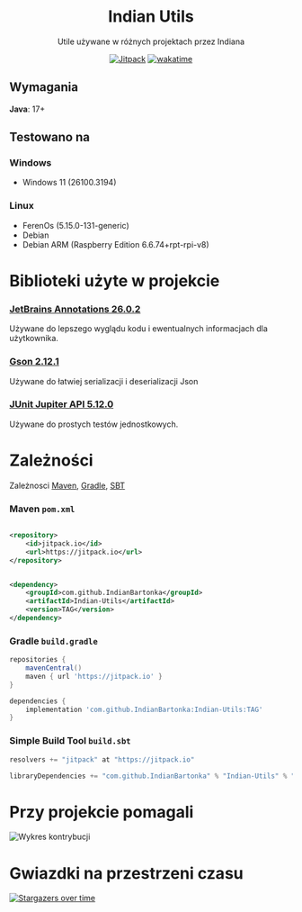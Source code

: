 <div align="center">

# Indian Utils

Utile używane w różnych projektach przez Indiana

[![Jitpack](https://jitpack.io/v/IndianBartonka/Indian-Utils.svg)](https://jitpack.io/#IndianBartonka/Indian-Utils)
[![wakatime](https://wakatime.com/badge/user/adf40340-ba3b-43af-87af-de3920ec0c1b/project/5e41acf1-0b55-470c-be02-5b2f68bbdee0.svg)](https://wakatime.com/badge/user/adf40340-ba3b-43af-87af-de3920ec0c1b/project/5e41acf1-0b55-470c-be02-5b2f68bbdee0)
</div>

## Wymagania

**Java**: 17+

## Testowano na

### Windows

* Windows 11 (26100.3194)

### Linux
* FerenOs (5.15.0-131-generic)
* Debian
* Debian ARM (Raspberry Edition 6.6.74+rpt-rpi-v8)

# Biblioteki użyte w projekcie

### [JetBrains Annotations 26.0.2](https://github.com/JetBrains/java-annotations)

Używane do lepszego wyglądu kodu i ewentualnych informacjach dla użytkownika.

### [Gson 2.12.1](https://github.com/google/gson)

Używane do łatwiej serializacji i deserializacji Json

### [JUnit Jupiter API 5.12.0](https://junit.org/junit5/)

Używane do prostych testów jednostkowych.

# Zależności

Zależnosci [Maven](#maven-pomxml), [Gradle](#gradle-buildgradle), [SBT](#simple-build-tool-buildsbt)

### Maven `pom.xml`

```xml

<repository>
    <id>jitpack.io</id>
    <url>https://jitpack.io</url>
</repository>
```

```xml

<dependency>
    <groupId>com.github.IndianBartonka</groupId>
    <artifactId>Indian-Utils</artifactId>
    <version>TAG</version>
</dependency>
```

### Gradle `build.gradle`

```groovy
repositories {
    mavenCentral()
    maven { url 'https://jitpack.io' }
}

dependencies {
    implementation 'com.github.IndianBartonka:Indian-Utils:TAG'
}
```

### Simple Build Tool `build.sbt`

```sbt
resolvers += "jitpack" at "https://jitpack.io"
```

```sbt
libraryDependencies += "com.github.IndianBartonka" % "Indian-Utils" % "TAG"    
```

# Przy projekcie pomagali

![Wykres kontrybucji](https://contrib.rocks/image?repo=IndianBartonka/Indian-Utils)

# Gwiazdki na przestrzeni czasu

[![Stargazers over time](https://starchart.cc/IndianBartonka/Indian-Utils.svg?variant=adaptive)]()
